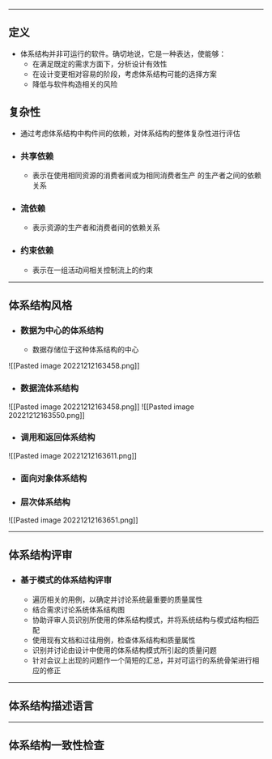 -----

## 定义
- 体系结构并非可运行的软件。确切地说，它是一种表达，使能够：
	- 在满足既定的需求方面下，分析设计有效性
	- 在设计变更相对容易的阶段，考虑体系结构可能的选择方案
	- 降低与软件构造相关的风险
## 复杂性
- 通过考虑体系结构中构件间的依赖，对体系结构的整体复杂性进行评估
- ### 共享依赖 
	- 表示在使用相同资源的消费者间或为相同消费者生产 的生产者之间的依赖关系
- ### 流依赖 
	- 表示资源的生产者和消费者间的依赖关系
- ### 约束依赖 
	- 表示在一组活动间相关控制流上的约束

------

## 体系结构风格
- ### 数据为中心的体系结构
	- 数据存储位于这种体系结构的中心

![[Pasted image 20221212163458.png]]

- ### 数据流体系结构
![[Pasted image 20221212163458.png]]
![[Pasted image 20221212163550.png]]
- ### 调用和返回体系结构

![[Pasted image 20221212163611.png]]
- ### 面向对象体系结构
- ### 层次体系结构

![[Pasted image 20221212163651.png]]

----
## 体系结构评审
- ### 基于模式的体系结构评审
	- 遍历相关的用例，以确定并讨论系统最重要的质量属性
	- 结合需求讨论系统体系结构图
	- 协助评审人员识别所使用的体系结构模式，并将系统结构与模式结构相匹配
	- 使用现有文档和过往用例，检查体系结构和质量属性
	- 识别并讨论由设计中使用的体系结构模式所引起的质量问题
	- 针对会议上出现的问题作一个简短的汇总，并对可运行的系统骨架进行相应的修正

----

## 体系结构描述语言

-----
## 体系结构一致性检查
